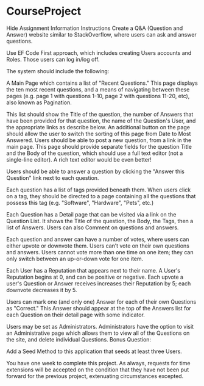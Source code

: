 # CourseProject
Hide Assignment Information
Instructions
Create a Q&A (Question and Answer) website similar to StackOverflow, where users can ask and answer questions.

Use EF Code First approach, which includes creating Users accounts and Roles. Those users can log in/log off.

The system should include the following:

A Main Page which contains a list of "Recent Questions." This page displays the ten most recent questions, and a means of navigating between these pages (e.g. page 1 with questions 1-10, page 2 with questions 11-20, etc), also known as Pagination. 

This list should show the Title of the question, the number of Answers that have been provided for that question, the name of the Question's User, and the appropriate links as describe below.
An additional button on the page should allow the user to switch the sorting of this page from Date to Most Answered.
Users should be able to post a new question, from a link in the main page. This page should provide separate fields for the question Title and the Body of the question, which should use a full text editor (not a single-line editor). A rich text editor would be even better!

Users should be able to answer a question by clicking the "Answer this Question" link next to each question.

Each question has a list of tags provided beneath them. When users click on a tag, they should be directed to a page containing all the questions that possess this tag (e.g. "Software", "Hardware", "Pets", etc.)

Each Question has a Detail page that can be visited via a link on the Question List. It shows the Title of the question, the Body, the Tags, then a list of Answers. Users can also Comment on questions and answers.

Each question and answer can have a number of votes, where users can either upvote or downvote them. Users can’t vote on their own questions and answers. Users cannot vote more than one time on one item; they can only switch between an up-or-down vote for one item.

Each User has a Reputation that appears next to their name. A User's Reputation begins at 0, and can be positive or negative. Each upvote a user's Question or Answer receives increases their Reputation by 5; each downvote decreases it by 5.

Users can mark one (and only one) Answer for each of their own Questions as "Correct." This Answer should appear at the top of the Answers list for each Question on their detail page with some indicator.

Users may be set as Administrators. Administrators have the option to visit an Administrative page which allows them to view all of the Questions on the site, and delete individual Questions.
Bonus Question:

Add a Seed Method to this application that seeds at least three Users.


You have one week to complete this project. As always, requests for time extensions will be accepted on the condition that they have not been put forward for the previous project, extenuating circumstances excepted.
